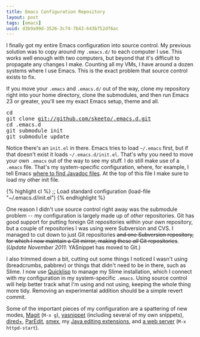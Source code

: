 ```yaml
---
title: Emacs Configuration Repository
layout: post
tags: [emacs]
uuid: d3b9a99d-3526-3c74-7b43-643b752df6ac
---
```


I finally got my entire Emacs configuration into source control. My
previous solution was to copy around my `.emacs.d/` to each computer I
use. This works well enough with two computers, but beyond that it's
difficult to propagate any changes I make. Counting all my VMs, I have
around a dozen systems where I use Emacs. This is the exact problem
that source control exists to fix.

If you move your `.emacs` and `.emacs.d/` out of the way, clone my
repository right into your home directory, clone the submodules, and
then run Emacs 23 or greater, you'll see my exact Emacs setup, theme
and all.

<pre>
cd
git clone <a href="https://github.com/skeeto/.emacs.d">git://github.com/skeeto/.emacs.d.git</a>
cd .emacs.d
git submodule init
git submodule update
</pre>

Notice there's an `init.el` in there. Emacs tries to load `~/.emacs`
first, but if that doesn't exist it loads `~/.emacs.d/init.el`. That's
why you need to move your own `.emacs` out of the way to see my
stuff. I do still make use of a `.emacs` file. That's my
system-specific configuration, where, for example, I tell Emacs [where
to find Javadoc files](/blog/2010/10/14/). At the top of this file I
make sure to load my other init file.

{% highlight cl %}
;; Load standard configuration
(load-file "~/.emacs.d/init.el")
{% endhighlight %}

One reason I didn't use source control right away was the submodule
problem -- my configuration is largely made up of *other*
repositories. Git has good support for putting foreign Git
repositories within your own repository, but a couple of repositories
I was using were Subversion and CVS. I managed to cut down to just Git
repositories <s>and one Subversion repository, for which I now
maintain a Git mirror, making these *all* Git repositories</s>.
(*Update November 2011*: YASnippet has moved to Git.)

I also trimmed down a bit, cutting out some things I noticed I wasn't
using (breadcrumbs, pabbrev) or things that didn't need to be in
there, such as Slime. I now use [Quicklisp](http://www.quicklisp.org/)
to manage my Slime installation, which I connect with my configuration
in my system-specific `.emacs`. Using source control will help better
track what I'm using and not using, keeping the whole thing more
tidy. Removing an experimental addition should be a simple revert
commit.

Some of the important pieces of my configuration are a spattering of
new modes, [Magit](http://philjackson.github.com/magit/) (`M-x g`),
[yasnippet](https://github.com/capitaomorte/yasnippet) (including
several of my own snippets),
[dired+](http://www.emacswiki.org/emacs/DiredPlus),
[ParEdit](http://www.emacswiki.org/emacs/ParEdit),
[smex](https://github.com/nonsequitur/smex), my
[Java editing extensions](/blog/2010/10/15/), and
[a web server](/blog/2009/05/17/) (`M-x httpd-start`).
